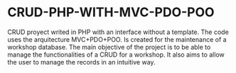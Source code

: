 # CRUD-PHP-WITH-MVC-PDO-POO
CRUD proyect writed in PHP with an interface without a template. The code uses the arquitecture MVC+PDO+POO.
Is created for the maintenance of a workshop database.
The main objective of the project is to be able to manage the functionalities of a CRUD for a workshop. 
It also aims to allow the user to manage the records in an intuitive way.
